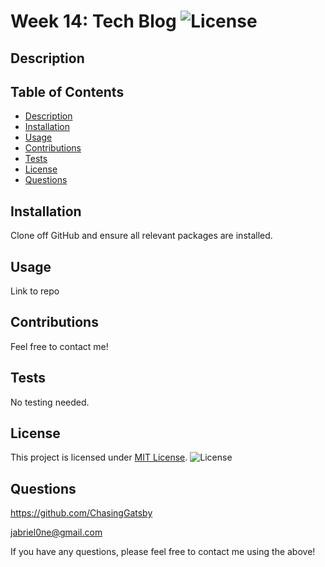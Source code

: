 # Week 14: Tech Blog ![License](https://img.shields.io/badge/License-MIT-yellow.svg)
  ## Description
  

  ## Table of Contents
  - [Description](#description)
  - [Installation](#installation)
  - [Usage](#usage)
  - [Contributions](#contributions)
  - [Tests](#tests)
  - [License](#license)
  - [Questions](#questions)

  ## Installation
  Clone off GitHub and ensure all relevant packages are installed.

  ## Usage
  Link to repo

  ## Contributions
  Feel free to contact me!

  ## Tests
  No testing needed.

  ## License

This project is licensed under [MIT License](https://opensource.org/licenses/MIT). ![License](https://img.shields.io/badge/License-MIT-yellow.svg)

  ## Questions
  https://github.com/ChasingGatsby

  jabriel0ne@gmail.com

  If you have any questions, please feel free to contact me using the above!
